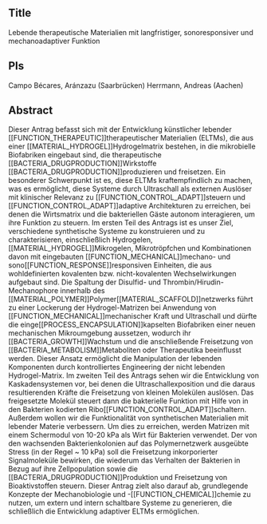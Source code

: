 ## Title
Lebende therapeutische Materialien mit langfristiger, sonoresponsiver und mechanoadaptiver Funktion

## PIs
Campo Bécares, Aránzazu (Saarbrücken)
Herrmann, Andreas (Aachen)

## Abstract
Dieser Antrag befasst sich mit der Entwicklung künstlicher lebender [[FUNCTION_THERAPEUTIC]]therapeutischer Materialien (ELTMs), die aus einer [[MATERIAL_HYDROGEL]]Hydrogelmatrix bestehen, in die mikrobielle Biofabriken eingebaut sind, die therapeutische [[BACTERIA_DRUGPRODUCTION]]Wirkstoffe [[BACTERIA_DRUGPRODUCTION]]produzieren und freisetzen. Ein besonderer Schwerpunkt ist es, diese ELTMs kraftempfindlich zu machen, was es ermöglicht, diese Systeme durch Ultraschall als externen Auslöser mit klinischer Relevanz zu [[FUNCTION_CONTROL_ADAPT]]steuern und [[FUNCTION_CONTROL_ADAPT]]adaptive Architekturen zu erreichen, bei denen die Wirtsmatrix und die bakteriellen Gäste autonom interagieren, um ihre Funktion zu steuern. 
Im ersten Teil des Antrags ist es unser Ziel, verschiedene synthetische Systeme zu konstruieren und zu charakterisieren, einschließlich Hydrogelen, [[MATERIAL_HYDROGEL]]Mikrogelen, Mikrotröpfchen und Kombinationen davon mit eingebauten [[FUNCTION_MECHANICAL]]mechano- und sono[[FUNCTION_RESPONSE]]responsiven Einheiten, die aus wohldefinierten kovalenten bzw. nicht-kovalenten Wechselwirkungen aufgebaut sind. Die Spaltung der Disulfid- und Thrombin/Hirudin-Mechanophore innerhalb des [[MATERIAL_POLYMER]]Polymer[[MATERIAL_SCAFFOLD]]netzwerks führt zu einer Lockerung der Hydrogel-Matrizen bei Anwendung von [[FUNCTION_MECHANICAL]]mechanischer Kraft und Ultraschall und dürfte die einge[[PROCESS_ENCAPSULATION]]kapselten Biofabriken einer neuen mechanischen Mikroumgebung aussetzen, wodurch ihr [[BACTERIA_GROWTH]]Wachstum und die anschließende Freisetzung von [[BACTERIA_METABOLISM]]Metaboliten oder Therapeutika beeinflusst werden. Dieser Ansatz ermöglicht die Manipulation der lebenden Komponenten durch kontrolliertes Engineering der nicht lebenden Hydrogel-Matrix.
Im zweiten Teil des Antrags sehen wir die Entwicklung von Kaskadensystemen vor, bei denen die Ultraschallexposition und die daraus resultierenden Kräfte die Freisetzung von kleinen Molekülen auslösen. Das freigesetzte Molekül steuert dann die bakterielle Funktion mit Hilfe von in den Bakterien kodierten Ribo[[FUNCTION_CONTROL_ADAPT]]schaltern. Außerdem wollen wir die Funktionalität von synthetischen Materialien mit lebender Materie verbessern. Um dies zu erreichen, werden Matrizen mit einem Schermodul von 10-20 kPa als Wirt für Bakterien verwendet. Der von den wachsenden Bakterienkolonien auf das Polymernetzwerk ausgeübte Stress (in der Regel ~ 10 kPa) soll die Freisetzung inkorporierter Signalmoleküle bewirken, die wiederum das Verhalten der Bakterien in Bezug auf ihre Zellpopulation sowie die [[BACTERIA_DRUGPRODUCTION]]Produktion und Freisetzung von Bioaktivstoffen steuern. Dieser Antrag zielt also darauf ab, grundlegende Konzepte der Mechanobiologie und -[[FUNCTION_CHEMICAL]]chemie zu nutzen, um extern und intern schaltbare Systeme zu generieren, die schließlich die Entwicklung adaptiver ELTMs ermöglichen.